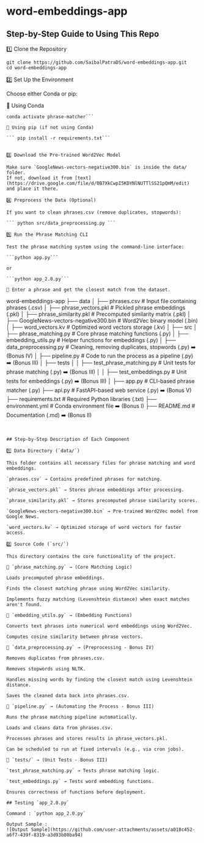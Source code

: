 # word-embeddings-app

## Step-by-Step Guide to Using This Repo


1️⃣ Clone the Repository

```
git clone https://github.com/SaibalPatraDS/word-embeddings-app.git
cd word-embeddings-app
```

2️⃣ Set Up the Environment

Choose either Conda or pip:

🔹 Using Conda

```conda env create -f environment.yml
conda activate phrase-matcher```

🔹 Using pip (if not using Conda)

``` pip install -r requirements.txt```


3️⃣ Download the Pre-trained Word2Vec Model

Make sure `GoogleNews-vectors-negative300.bin` is inside the data/ folder.
If not, download it from [text](https://drive.google.com/file/d/0B7XkCwpI5KDYNlNUTTlSS21pQmM/edit) and place it there.

4️⃣ Preprocess the Data (Optional)

If you want to clean phrases.csv (remove duplicates, stopwords):

``` python src/data_preprocessing.py ```

5️⃣ Run the Phrase Matching CLI

Test the phrase matching system using the command-line interface:

```python app.py```

or 

```python app_2.0.py```

🔹 Enter a phrase and get the closest match from the dataset.

```
 word-embeddings-app
 ├──  data
 │    ├── phrases.csv                # Input file containing phrases (.csv)
 │    ├── phrase_vectors.pkl          # Pickled phrase embeddings (.pkl)
 │    ├── phrase_similarity.pkl       # Precomputed similarity matrix (.pkl)
 │    ├── GoogleNews-vectors-negative300.bin  # Word2Vec binary model (.bin)
 │    ├── word_vectors.kv             # Optimized word vectors storage (.kv)
 │
 ├──  src
 │    ├── phrase_matching.py          # Core phrase matching functions (.py)
 │    ├── embedding_utils.py          # Helper functions for embeddings (.py)
 │    ├── data_preprocessing.py       # Cleaning, removing duplicates, stopwords (.py) ➡️ (Bonus IV)
 │    ├── pipeline.py                 # Code to run the process as a pipeline (.py) ➡️ (Bonus III)
 │    ├── tests
 │    │    ├── test_phrase_matching.py # Unit tests for phrase matching (.py) ➡️ (Bonus III)
 │    │    ├── test_embeddings.py      # Unit tests for embeddings (.py) ➡️ (Bonus III)
 │
 ├──  app.py                           # CLI-based phrase matcher (.py)
 ├──  api.py                           # FastAPI-based web service (.py) ➡️ (Bonus V)
 ├──  requirements.txt                  # Required Python libraries (.txt)
 ├──  environment.yml                    # Conda environment file ➡️ (Bonus I)
 ├──  README.md                          # Documentation (.md) ➡️ (Bonus II)

```


## Step-by-Step Description of Each Component

1️⃣ Data Directory (`data/`)

This folder contains all necessary files for phrase matching and word embeddings.

`phrases.csv` → Contains predefined phrases for matching.

`phrase_vectors.pkl` → Stores phrase embeddings after processing.

`phrase_similarity.pkl` → Stores precomputed phrase similarity scores.

`GoogleNews-vectors-negative300.bin` → Pre-trained Word2Vec model from Google News.

`word_vectors.kv` → Optimized storage of word vectors for faster access.

2️⃣ Source Code (`src/`)

This directory contains the core functionality of the project.

🔹 `phrase_matching.py` → (Core Matching Logic)

Loads precomputed phrase embeddings.

Finds the closest matching phrase using Word2Vec similarity.

Implements fuzzy matching (Levenshtein distance) when exact matches aren't found.

🔹 `embedding_utils.py` → (Embedding Functions)

Converts text phrases into numerical word embeddings using Word2Vec.

Computes cosine similarity between phrase vectors.

🔹 `data_preprocessing.py` → (Preprocessing - Bonus IV)

Removes duplicates from phrases.csv.

Removes stopwords using NLTK.

Handles missing words by finding the closest match using Levenshtein distance.

Saves the cleaned data back into phrases.csv.

🔹 `pipeline.py` → (Automating the Process - Bonus III)

Runs the phrase matching pipeline automatically.

Loads and cleans data from phrases.csv.

Processes phrases and stores results in phrase_vectors.pkl.

Can be scheduled to run at fixed intervals (e.g., via cron jobs).

🔹 `tests/` → (Unit Tests - Bonus III)

`test_phrase_matching.py` → Tests phrase matching logic.

`test_embeddings.py` → Tests word embedding functions.

Ensures correctness of functions before deployment.

## Testing `app_2.0.py`

Command : `python app_2.0.py` 

Output Sample : 
![Output Sample](https://github.com/user-attachments/assets/a018c452-a6f7-439f-8319-a3d93b80ba94)
